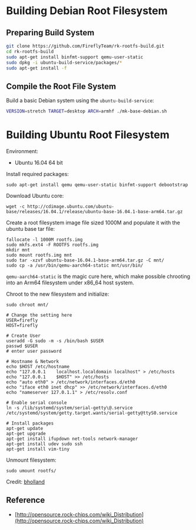 # Building Debian Root Filesystem

## Preparing Build System
```bash
git clone https://github.com/FireflyTeam/rk-rootfs-build.git
cd rk-rootfs-build
sudo apt-get install binfmt-support qemu-user-static
sudo dpkg -i ubuntu-build-service/packages/*
sudo apt-get install -f
```

## Compile the Root File System

Build a basic Debian system using the `ubuntu-build-service`:
```bash
VERSION=stretch TARGET=desktop ARCH=armhf ./mk-base-debian.sh
```

# Building Ubuntu Root Filesystem

Environment:

- Ubuntu 16.04 64 bit

Install required packages:

    sudo apt-get install qemu qemu-user-static binfmt-support debootstrap

Download Ubuntu core:

    wget -c http://cdimage.ubuntu.com/ubuntu-base/releases/16.04.1/release/ubuntu-base-16.04.1-base-arm64.tar.gz

Create a root filesystem image file sized 1000M and populate it with the ubuntu base tar file:

    fallocate -l 1000M rootfs.img
    sudo mkfs.ext4 -F ROOTFS rootfs.img 
    mkdir mnt 
    sudo mount rootfs.img mnt
    sudo tar -xzvf ubuntu-base-16.04.1-base-arm64.tar.gz -C mnt/
    sudo cp -a /usr/bin/qemu-aarch64-static mnt/usr/bin/

`qemu-aarch64-static` is the magic cure here, which make possible chrooting into an Arm64 filesystem under x86_64 host system.

Chroot to the new filesystem and initialize:

    sudo chroot mnt/

    # Change the setting here
    USER=firefly
    HOST=firefly

    # Create User
    useradd -G sudo -m -s /bin/bash $USER
    passwd $USER
    # enter user password
    
    # Hostname & Network
    echo $HOST /etc/hostname
    echo "127.0.0.1    localhost.localdomain localhost" > /etc/hosts
    echo "127.0.0.1    $HOST" >> /etc/hosts
    echo "auto eth0" > /etc/network/interfaces.d/eth0
    echo "iface eth0 inet dhcp" >> /etc/network/interfaces.d/eth0
    echo "nameserver 127.0.1.1" > /etc/resolv.conf
    
    # Enable serial console
    ln -s /lib/systemd/system/serial-getty\@.service /etc/systemd/system/getty.target.wants/serial-getty@ttyS0.service 

    # Install packages
    apt-get update
    apt-get upgrade
    apt-get install ifupdown net-tools network-manager
    apt-get install udev sudo ssh
    apt-get install vim-tiny

Unmount filesystem:

    sudo umount rootfs/

Credit: [bholland](https://forum.armbian.com/topic/6850-document-about-compiling-a-kernel-and-rootfs-for-the-firefly-boards/)

## Reference
 - [http://opensource.rock-chips.com/wiki_Distribution](http://opensource.rock-chips.com/wiki_Distribution)
